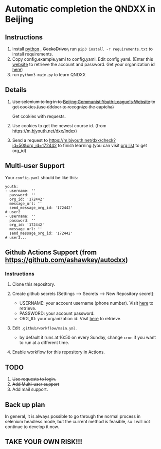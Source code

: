 # Automatic completion the QNDXX in Beijing

## Instructions


1. Install [python](https://www.python.org/) , ~~GeckoDriver,~~  run ``pip3 install -r requirements.txt`` to install requirements.
2. Copy config.example.yaml to config.yaml. Edit config.yaml. (Enter this [website](https://m.bjyouth.net/site/login) to retrieve the account and password. Get your organization id [here](https://m.bjyouth.net/qndxx/index.html#/pages/home/my))
3. run  ``python3 main.py`` to learn QNDXX

## Details

1. ~~Use selenium to log in to [Beijing Communist Youth League's Website](https://m.bjyouth.net/site/login) to get cookies.(use dddocr to recognize the captcha)~~
   
   Get cookies with requests.

2. Use cookies to get the newest course id. (from https://m.bjyouth.net/dxx/index)
3. Send a request to https://m.bjyouth.net/dxx/check?id=50&org_id=172442 to finish learning.(you can visit [org list](https://m.bjyouth.net/org/list) to get org_id)

## Multi-user Support

Your ``config.yaml`` should be like this:

```
youth:
- username: '' 
  password: '' 
  org_id: '172442'
  message_url: '' 
  send_message_org_id: '172442'  
# user2
- username: '' 
  password: '' 
  org_id: '172442'
  message_url: '' 
  send_message_org_id: '172442'  
# user3...

```
## Github Actions Support (from https://github.com/ashawkey/autodxx)

### Instructions

1. Clone this repository.
2. Create github secrets (Settings --> Secrets --> New Repository secret):
   * USERNAME: your account username (phone number). Visit [here](https://m.bjyouth.net/site/login) to retrieve.
   * PASSWORD: your account password.
   * ORG_ID: your organization id. Visit [here](https://m.bjyouth.net/qndxx/index.html#/pages/home/my) to retrieve.

3. Edit `.github/workflow/main.yml`.
   * by default it runs at 16:50 on every Sunday, change `cron` if you want to run at a different time.

4. Enable workflow for this repository in Actions.

## TODO

1. ~~Use requests to login.~~
2. ~~Add Multi-user support~~
3. Add mail support.

## Back up plan

In general, it is always possible to go through the normal process in selenium headless mode, but the current method is feasible, so I will not continue to develop it now.


## TAKE YOUR OWN RISK!!!